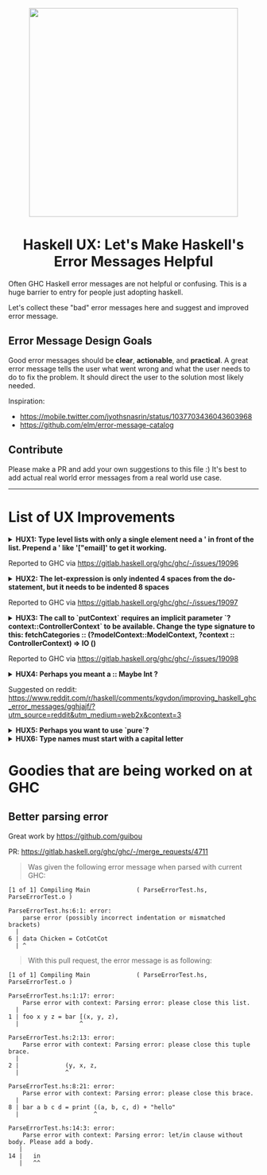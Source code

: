 <p align="center">
  <a href="https://ihp.digitallyinduced.com/" target="_blank">
          <img src="https://www.haskell.org/img/haskell-logo.svg" width="420"/>
  </a>
  <h1 align="center">Haskell UX: Let's Make Haskell's Error Messages Helpful</h1>
</p>



Often GHC Haskell error messages are not helpful or confusing. This is a huge barrier to entry for people just adopting haskell.

Let's collect these "bad" error messages here and suggest and improved error message.

## Error Message Design Goals

Good error messages should be **clear**, **actionable**, and **practical**. A great error message tells the user what went wrong and what the user needs to do to fix the problem. It should direct the user to the solution most likely needed.

Inspiration:
- https://mobile.twitter.com/jyothsnasrin/status/1037703436043603968
- https://github.com/elm/error-message-catalog

## Contribute

Please make a PR and add your own suggestions to this file :) It's best to add actual real world error messages from a real world use case.

--- 

# List of UX Improvements

<details>
  <summary>
        <strong>HUX1: Type level lists with only a single element need a ' in front of the list. Prepend a ' like '["email]' to get it working.</strong>
  </summary>
  
**Details:**

Given this code:

```haskell
action CreateUserAction = do
        let user = newRecord @User
        let password = param @Text "password"
        user
            |> set #passwordHash password
            |> fill @["email"]
            |> validateField #email isEmail
            |> validateField #passwordHash nonEmpty
            |> debug
            |> ifValid \case
            Left user ->
                render NewView {..}
            Right user -> do
                hashed <- hashPassword (get #passwordHash user)
                user
                    |> set #passwordHash hashed
                    |> createRecord

                setSuccessMessage "You have successfully registered"
```

GHC errors with:

```haskell
Web/Controller/Users.hs:16:23
    * Expected a type, but `"email"' has kind `Symbol'
    * In the type `["email"]'
      In the second argument of `(|>)', namely `fill @["email"]'
      In the first argument of `(|>)', namely
        `user |> set #passwordHash password |> fill @["email"]'
   |
16 |             |> fill @["email"]
   |                       ^^^^^^^
```

A better error message would be:

```haskell
Web/Controller/Users.hs:16:23
    * Type level lists with only a single element need a ' in front of the list. Prepend a ' like `'["email]' to get it working.
    * In the type `["email"]'
      In the second argument of `(|>)', namely `fill @["email"]'
      In the first argument of `(|>)', namely
        `user |> set #passwordHash password |> fill @["email"]'
   |
16 |             |> fill @["email"]
   |                       ^^^^^^^
```
  
</details>


Reported to GHC via https://gitlab.haskell.org/ghc/ghc/-/issues/19096

<details>
  <summary>
        <strong>HUX2: The let-expression is only indented 4 spaces from the do-statement, but it needs to be indented 8 spaces</strong>
  </summary>

**Details:**
Given this code:

```haskell
    action NewEventAction = do
        now <- getCurrentTime
        let event = newRecord @Event
            |> set #createdAt now -- THIS LINE NEEDS MORE INDENTATION
        render NewView { .. }
```

GHC errors with:

```haskell
Admin/Controller/Events.hs:26:9: error:
    The last statement in a 'do' block must be an expression
      let event = newRecord @Event
   |
26 |         let event = newRecord @Event
   |         ^^^^^^^^^^^^^^^^^^^^^^^^^^^^...
```

A better error message would be:

```haskell
Admin/Controller/Events.hs:26:9: error:
    The let-expression is only indented 4 spaces from the do-statement, but it needs to be indented 8 spaces
      '|> set #createdAt now'
   |
26 |         let event = newRecord @Event
27 |             |> set #createdAt now
   |         ^^^^^^^^^^^^^^^^^^^^^^^^^^^^...
```

</details>

Reported to GHC via https://gitlab.haskell.org/ghc/ghc/-/issues/19097


<details>
  <summary>
        <strong>HUX3: The call to `putContext` requires an implicit parameter `?context::ControllerContext` to be available. Change the type signature to this: fetchCategories :: (?modelContext::ModelContext, ?context :: ControllerContext) => IO ()</strong>
  </summary>

**Details:**
Given this code:
```haskell
fetchCategories :: (?modelContext :: ModelContext) => IO ()
fetchCategories = do
  categories :: [Category] <- query @Category |> fetch
  putContext categories
```

GHC errors with:
```haskell
Web/FrontController.hs:18:3: error:
    * Could not deduce: ?context::ControllerContext
        arising from a use of `putContext'
      from the context: ?modelContext::ModelContext
        bound by the type signature for:
                   fetchCategories :: (?modelContext::ModelContext) => IO ()
        at Web/FrontController.hs:15:1-59
    * In a stmt of a 'do' block: putContext categories
      In the expression:
        do categories :: [Category] <- query @Category |> fetch
           putContext categories
      In an equation for `fetchCategories':
          fetchCategories
            = do categories :: [Category] <- query @Category |> fetch
                 putContext categories
   |
18 |   putContext categories
```

A better error message would be:

```haskell
Web/FrontController.hs:18:3: error:
    * The call to `putContext` requires an implicit parameter `?context::ControllerContext` to be available. Change the type signature to this: fetchCategories :: (?modelContext::ModelContext, ?context :: ControllerContext) => IO ()
        at Web/FrontController.hs:15:1-59
    * In a stmt of a 'do' block: putContext categories
      In the expression:
        do categories :: [Category] <- query @Category |> fetch
           putContext categories
      In an equation for `fetchCategories':
          fetchCategories
            = do categories :: [Category] <- query @Category |> fetch
                 putContext categories
   |
18 |   putContext categories
```
</details>

Reported to GHC via https://gitlab.haskell.org/ghc/ghc/-/issues/19098



<details>
  <summary>
        <strong>HUX4: Perhaps you meant a :: Maybe Int ?</strong>
  </summary>

**Details:**
Given this code:

```haskell
a :: Just Int
a = Just 5
```

GHC errors with:

```haskell
Not in scope: type constructor or class 'Just'A data constructor of that name is in scope; did you mean DataKinds?
```

A better error message would be:

```haskell
Perhaps you meant a :: Maybe Int?
Not in scope: type constructor or class 'Just'
A data constructor of that name is in scope; did you mean DataKinds?
```

</details>

Suggested on reddit: https://www.reddit.com/r/haskell/comments/kgvdon/improving_haskell_ghc_error_messages/gghjajf/?utm_source=reddit&utm_medium=web2x&context=3




<details>
  <summary>
        <strong>HUX5: Perhaps you want to use `pure`?</strong>
  </summary>

**Details:**
Given this code:

```haskell
initModelContext :: FrameworkConfig -> IO ModelContext
initModelContext FrameworkConfig { environment, dbPoolIdleTime, dbPoolMaxConnections, databaseUrl } = do
    let isDevelopment = environment == Env.Development
    modelContext <- (\modelContext -> modelContext { queryDebuggingEnabled = isDevelopment }) <$> createModelContext dbPoolIdleTime dbPoolMaxConnections databaseUrl
    modelContext
```

GHC errors with:

```haskell
IHP/Server.hs:133:5: error:
    • Couldn't match expected type ‘IO ModelContext’
                  with actual type ‘ModelContext’
    • In a stmt of a 'do' block: modelContext
      In the expression:
        do let isDevelopment = environment == Env.Development
           modelContext <- (\ modelContext
                              -> modelContext {queryDebuggingEnabled = isDevelopment})
                             <$>
                               createModelContext dbPoolIdleTime dbPoolMaxConnections databaseUrl
           modelContext
      In an equation for ‘initModelContext’:
          initModelContext
            FrameworkConfig {environment, dbPoolIdleTime, dbPoolMaxConnections,
                             databaseUrl}
            = do let isDevelopment = ...
                 modelContext <- (\ modelContext
                                    -> modelContext {queryDebuggingEnabled = isDevelopment})
                                   <$>
                                     createModelContext
                                       dbPoolIdleTime dbPoolMaxConnections databaseUrl
                 modelContext
    |
133 |     modelContext
```

A better error message would be:

```haskell
IHP/Server.hs:133:5: error:
    • Perhaps you meant `pure modelContext`?
    
    Couldn't match expected type ‘IO ModelContext’
                  with actual type ‘ModelContext’
    • In a stmt of a 'do' block: modelContext
      In the expression:
        do let isDevelopment = environment == Env.Development
           modelContext <- (\ modelContext
                              -> modelContext {queryDebuggingEnabled = isDevelopment})
                             <$>
                               createModelContext dbPoolIdleTime dbPoolMaxConnections databaseUrl
           modelContext
      In an equation for ‘initModelContext’:
          initModelContext
            FrameworkConfig {environment, dbPoolIdleTime, dbPoolMaxConnections,
                             databaseUrl}
            = do let isDevelopment = ...
                 modelContext <- (\ modelContext
                                    -> modelContext {queryDebuggingEnabled = isDevelopment})
                                   <$>
                                     createModelContext
                                       dbPoolIdleTime dbPoolMaxConnections databaseUrl
                 modelContext
    |
133 |     modelContext
```

</details>

<details>
  <summary>
        <strong>HUX6: Type names must start with a capital letter</strong>
  </summary>

**Details:**
Given this code:

```haskell
data continent = Continent
-- or
newtype continent = Continent
```

GHC errors with:

```haskell
<interactive>:3:6: error:
    Malformed head of type or class declaration: continent
```

A better error message would be:

```haskell
IHP/Server.hs:133:5: error:
    • Perhaps you meant `Continent`?
    • Type names for `data` and `newtype` must start with a capital letter.
```

</details>



# Goodies that are being worked on at GHC


## Better parsing error

Great work by https://github.com/guibou

PR: https://gitlab.haskell.org/ghc/ghc/-/merge_requests/4711


> Was given the following error message when parsed with current GHC:

```
[1 of 1] Compiling Main             ( ParseErrorTest.hs, ParseErrorTest.o )

ParseErrorTest.hs:6:1: error:
    parse error (possibly incorrect indentation or mismatched brackets)
  |
6 | data Chicken = CotCotCot
  | ^
```

> With this pull request, the error message is as following:

```
[1 of 1] Compiling Main             ( ParseErrorTest.hs, ParseErrorTest.o )

ParseErrorTest.hs:1:17: error:
    Parse error with context: Parsing error: please close this list.
  |
1 | foo x y z = bar [(x, y, z),
  |                 ^

ParseErrorTest.hs:2:13: error:
    Parse error with context: Parsing error: please close this tuple brace.
  |
2 |             (y, x, z,
  |             ^

ParseErrorTest.hs:8:21: error:
    Parse error with context: Parsing error: please close this brace.
  |
8 | bar a b c d = print ((a, b, c, d) + "hello"
  |                     ^

ParseErrorTest.hs:14:3: error:
    Parse error with context: Parsing error: let/in clause without body. Please add a body.
   |
14 |   in
   |   ^^
```

